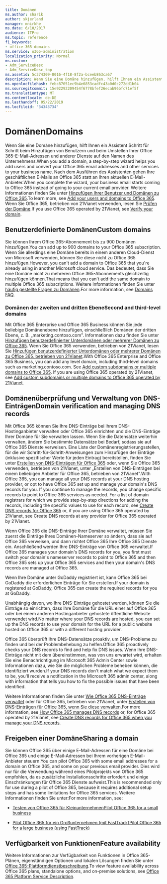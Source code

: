 ```yaml
---
title: Domänen
ms.author: sharik
author: skjerland
manager: mnirkhe
ms.date: 6/10/2017
audience: ITPro
ms.topic: reference
f1_keywords:
- office-365-domains
ms.service: o365-administration
localization_priority: Normal
ms.custom:
- Adm_ServiceDesc
- Adm_ServiceDesc_top
ms.assetid: 5c374309-8016-4f18-8f2a-bceeb863ca67
description: Wenn Sie eine Domäne hinzufügen, hilft Ihnen ein Assistent Schritt für Schritt beim Hinzufügen von Benutzern und beim Umstellen Ihrer Office 365-E-Mail-Adressen und anderer Dienste auf den Namen des Unternehmens. Nach dem Ausführen des Assistenten gehen Ihre geschäftlichen E-Mails an Office 365 statt an Ihren aktuellen E-Mail-Anbieter. Weitere Informationen finden Sie unter Hinzufügen Ihrer Benutzer und Domänen zu Office 365. Wenn Sie Office 365 betrieben von 21Vianet verwenden, finden Sie weitere Informationen unter Überprüfen Ihrer Domäne.
ms.openlocfilehash: febc87051ec9b4e6853cadfc43a0d0c272dd1b04
ms.sourcegitcommit: 15e92292209454f6778bfef26ecab96bfc71ef5f
ms.translationtype: MT
ms.contentlocale: de-DE
ms.lasthandoff: 05/22/2019
ms.locfileid: "34343734"
---
```

# <a name="domains"></a><span data-ttu-id="b3291-106">Domänen</span><span class="sxs-lookup"><span data-stu-id="b3291-106">Domains</span></span>

<span data-ttu-id="b3291-107">Wenn Sie eine Domäne hinzufügen, hilft Ihnen ein Assistent Schritt für Schritt beim Hinzufügen von Benutzern und beim Umstellen Ihrer Office 365-E-Mail-Adressen und anderer Dienste auf den Namen des Unternehmens.</span><span class="sxs-lookup"><span data-stu-id="b3291-107">When you add a domain, a step-by-step wizard helps you add users and convert your Office 365 email addresses and other services to your business name.</span></span> <span data-ttu-id="b3291-108">Nach dem Ausführen des Assistenten gehen Ihre geschäftlichen E-Mails an Office 365 statt an Ihren aktuellen E-Mail-Anbieter.</span><span class="sxs-lookup"><span data-stu-id="b3291-108">When you complete the wizard, your business email starts coming to Office 365 instead of going to your current email provider.</span></span> <span data-ttu-id="b3291-109">Weitere Informationen finden Sie unter [Hinzufügen Ihrer Benutzer und Domänen zu Office 365](https://support.office.com/article/6383f56d-3d09-4dcb-9b41-b5f5a5efd611).</span><span class="sxs-lookup"><span data-stu-id="b3291-109">To learn more, see [Add your users and domains to Office 365](https://support.office.com/article/6383f56d-3d09-4dcb-9b41-b5f5a5efd611).</span></span> <span data-ttu-id="b3291-110">Wenn Sie Office 365, betrieben von 21Vianet verwenden, lesen Sie [Prüfen der Domäne](http://go.microsoft.com/fwlink/?LinkID=733344&amp;clcid=0x409).</span><span class="sxs-lookup"><span data-stu-id="b3291-110">If you use Office 365 operated by 21Vianet, see [Verify your domain](http://go.microsoft.com/fwlink/?LinkID=733344&amp;clcid=0x409).</span></span>
  
## <a name="custom-domains"></a><span data-ttu-id="b3291-111">Benutzerdefinierte Domänen</span><span class="sxs-lookup"><span data-stu-id="b3291-111">Custom domains</span></span>
<span data-ttu-id="b3291-112"><a name="BKMK_CustomDomains"> </a></span><span class="sxs-lookup"><span data-stu-id="b3291-112"></span></span>

<span data-ttu-id="b3291-113">Sie können Ihrem Office 365-Abonnement bis zu 900 Domänen hinzufügen.</span><span class="sxs-lookup"><span data-stu-id="b3291-113">You can add up to 900 domains to your Office 365 subscription.</span></span> <span data-ttu-id="b3291-114">Wenn Sie allerdings eine Domäne bereits in einem anderen Cloud-Dienst von Microsoft verwenden, können Sie diese nicht zu Office 365 hinzufügen.</span><span class="sxs-lookup"><span data-stu-id="b3291-114">However, you can't add a domain to Office 365 that you're already using in another Microsoft cloud service.</span></span> <span data-ttu-id="b3291-115">Das bedeutet, dass Sie eine Domäne nicht zu mehreren Office 365-Abonnements gleichzeitig hinzufügen können.</span><span class="sxs-lookup"><span data-stu-id="b3291-115">That means that you can't add the same domain to multiple Office 365 subscriptions.</span></span> <span data-ttu-id="b3291-116">Weitere Informationen finden Sie unter [häufig gestellte Fragen zu Domänen](https://support.office.com/en-us/article/Domains-FAQ-1272bad0-4bd4-4796-8005-67d6fb3afc5a).</span><span class="sxs-lookup"><span data-stu-id="b3291-116">For more information, see [Domains FAQ](https://support.office.com/en-us/article/Domains-FAQ-1272bad0-4bd4-4796-8005-67d6fb3afc5a).</span></span>
  
### <a name="second-and-third-level-domains"></a><span data-ttu-id="b3291-117">Domänen der zweiten und dritten Ebene</span><span class="sxs-lookup"><span data-stu-id="b3291-117">Second and third-level domains</span></span>
<span data-ttu-id="b3291-118"><a name="BKMK_SecondAndThirdLevelDomains"> </a></span><span class="sxs-lookup"><span data-stu-id="b3291-118"></span></span>

<span data-ttu-id="b3291-p104">Mit Office 365 Enterprise und Office 365 Business können Sie jede beliebige Domänenebene hinzufügen, einschließlich Domänen der dritten Ebene, z. B. „marketing.contoso.com". Informationen dazu finden Sie unter [Hinzufügen benutzerdefinierter Unterdomänen oder mehrerer Domänen zu Office 365](http://go.microsoft.com/fwlink/?LinkID=733345&amp;clcid=0x409). Wenn Sie Office 365 verwenden, betrieben von 21Vianet, lesen Sie [Hinzufügen benutzerdefinierter Unterdomänen oder mehrerer Domänen zu Office 365, betrieben von 21Vianet](http://go.microsoft.com/fwlink/?LinkID=733346&amp;clcid=0x409).</span><span class="sxs-lookup"><span data-stu-id="b3291-p104">With Office 365 Enterprise and Office 365 Business, you can add any level domain, including third-level domains such as marketing.contoso.com. See [Add custom subdomains or multiple domains to Office 365](http://go.microsoft.com/fwlink/?LinkID=733345&amp;clcid=0x409). If you are using Office 365 operated by 21Vianet, see [Add custom subdomains or multiple domains to Office 365 operated by 21Vianet](http://go.microsoft.com/fwlink/?LinkID=733346&amp;clcid=0x409).</span></span>
  
## <a name="domain-verification-and-managing-dns-records"></a><span data-ttu-id="b3291-122">Domänenüberprüfung und Verwaltung von DNS-Einträgen</span><span class="sxs-lookup"><span data-stu-id="b3291-122">Domain verification and managing DNS records</span></span>
<span data-ttu-id="b3291-123"><a name="BKMK_ManagingDNSRecords"> </a></span><span class="sxs-lookup"><span data-stu-id="b3291-123"></span></span>

<span data-ttu-id="b3291-p105">Mit Office 365 können Sie Ihre DNS-Einträge bei Ihrem DNS-Hostinganbieter verwalten oder Office 365 einrichten und die DNS-Einträge Ihrer Domäne für Sie verwalten lassen. Wenn Sie die Datensätze weiterhin verwalten, ändern Sie bestimmte Datensätze bei Bedarf, sodass sie auf Office 365 Dienste verweisen. Eine Liste der Domänenregistrierungsstellen, für die wir Schritt-für-Schritt-Anweisungen zum Hinzufügen der Einträge (inklusive spezifischer Werte für jeden Eintrag) bereitstellen, finden Sie unter [Erstellen von DNS-Einträgen für Office 365](https://go.microsoft.com/fwlink/p/?LinkID=270173) oder, wenn Sie Office 365 verwenden, betrieben von 21Vianet, unter „Erstellen von DNS-Einträgen bei einem beliebigen Anbieter für Office 365, betrieben von 21Vianet".</span><span class="sxs-lookup"><span data-stu-id="b3291-p105">With Office 365, you can manage all your DNS records at your DNS hosting provider, or opt to have Office 365 set up and manage your domain's DNS records for you. If you continue to manage the records, you change specific records to point to Office 365 services as needed. For a list of domain registrars for which we provide step-by-step directions for adding the records, including the specific values to use for each record, see [Create DNS records for Office 365](https://go.microsoft.com/fwlink/p/?LinkID=270173) or, if you are using Office 365 operated by 21Vianet, see Create DNS records at any provider for Office 365 operated by 21Vianet.</span></span> 
  
<span data-ttu-id="b3291-127">Wenn Office 365 die DNS-Einträge Ihrer Domäne verwaltet, müssen Sie zuerst die Einträge Ihres Domänen-Nameserver so ändern, dass sie auf Office 365 verweisen, und dann richtet Office 365 Ihre Office 365 Dienste ein. Anschließend werden Ihre DNS-Einträge von Office 365 verwaltet.</span><span class="sxs-lookup"><span data-stu-id="b3291-127">If Office 365 manages your domain's DNS records for you, you first must switch your domain's nameserver records to point to Office 365 and then Office 365 sets up your Office 365 services and then your domain's DNS records are managed at Office 365.</span></span>
  
<span data-ttu-id="b3291-128">Wenn Ihre Domäne unter GoDaddy registriert ist, kann Office 365 bei GoDaddy die erforderlichen Einträge für Sie erstellen.</span><span class="sxs-lookup"><span data-stu-id="b3291-128">If your domain is registered at GoDaddy, Office 365 can create the required records for you at GoDaddy.</span></span> 
  
<span data-ttu-id="b3291-129">Unabhängig davon, wo Ihre DNS-Einträge gehostet werden, können Sie die Einträge so einrichten, dass Ihre Domäne für die URL einer auf Office 365 oder bei einem anderen Hostinganbieter gehostete öffentliche Website verwendet wird.</span><span class="sxs-lookup"><span data-stu-id="b3291-129">No matter where your DNS records are hosted, you can set up the DNS records to use your domain for the URL for a public website hosted on Office 365 or with a different hosting provider.</span></span> 
  
<span data-ttu-id="b3291-130">Office 365 überprüft Ihre DNS-Datensätze proaktiv, um DNS-Probleme zu finden und bei der Problembehebung zu helfen.</span><span class="sxs-lookup"><span data-stu-id="b3291-130">Office 365 proactively checks your DNS records to find and help fix DNS issues.</span></span> <span data-ttu-id="b3291-131">Wenn Ihre DNS-Einträge nicht mit dem übereinstimmen, was von uns erwartet wird, erhalten Sie eine Benachrichtigung im Microsoft 365 Admin Center sowie Informationen dazu, wie Sie die möglichen Probleme beheben können, die identifiziert wurden.</span><span class="sxs-lookup"><span data-stu-id="b3291-131">If your DNS records don't match what we expect them to be, you'll receive a notification in the Microsoft 365 admin center, along with information that tells you how to fix the possible issues that have been identified.</span></span>
  
<span data-ttu-id="b3291-132">Weitere Informationen finden Sie unter [Wie Office 365 DNS-Einträge verwaltet](https://go.microsoft.com/fwlink/p/?LinkID=270144) oder für Office 365, betrieben von 21Vianet, unter [Erstellen von DNS-Einträgen für Office 365, wenn Sie diese verwalten](http://go.microsoft.com/fwlink/?LinkID=817326&amp;clcid=0x409).</span><span class="sxs-lookup"><span data-stu-id="b3291-132">For more information, see [How Office 365 manages DNS records](https://go.microsoft.com/fwlink/p/?LinkID=270144) or, for Office 365 operated by 21Vianet, see [Create DNS records for Office 365 when you manage your DNS records](http://go.microsoft.com/fwlink/?LinkID=817326&amp;clcid=0x409).</span></span>
  
## <a name="sharing-a-domain"></a><span data-ttu-id="b3291-133">Freigeben einer Domäne</span><span class="sxs-lookup"><span data-stu-id="b3291-133">Sharing a domain</span></span>
<span data-ttu-id="b3291-134"><a name="BKMK_ManagingDNSRecords"> </a></span><span class="sxs-lookup"><span data-stu-id="b3291-134"></span></span>

<span data-ttu-id="b3291-135">Sie können Office 365 über einige E-Mail-Adressen für eine Domäne bei Office 365 und einige E-Mail-Adressen bei Ihrem vorherigen E-Mail-Anbieter steuern.</span><span class="sxs-lookup"><span data-stu-id="b3291-135">You can pilot Office 365 with some email addresses for a domain on Office 365, and some on your previous email provider.</span></span> <span data-ttu-id="b3291-136">Dies wird nur für die Verwendung während eines Pilotprojekts von Office 365 empfohlen, da es zusätzliche Installationsschritte erfordert und einige Einschränkungen für Office 365 Dienste aufweist.</span><span class="sxs-lookup"><span data-stu-id="b3291-136">This is recommended only for use during a pilot of Office 365, because it requires additional setup steps and has some limitations for Office 365 services.</span></span> <span data-ttu-id="b3291-137">Weitere Informationen finden Sie unter:</span><span class="sxs-lookup"><span data-stu-id="b3291-137">For more information, see:</span></span>
  
- [<span data-ttu-id="b3291-138">Testen von Office 365 für Kleinunternehmen</span><span class="sxs-lookup"><span data-stu-id="b3291-138">Pilot Office 365 for a small business</span></span>](https://support.office.com/article/39cee536-6a03-40cf-b9c1-f301bb6001d7)
    
- [<span data-ttu-id="b3291-139">Pilot Office 365 für ein Großunternehmen (mit FastTrack)</span><span class="sxs-lookup"><span data-stu-id="b3291-139">Pilot Office 365 for a large business (using FastTrack)</span></span>](https://fasttrack.office.com/onboard)
    
## <a name="feature-availability"></a><span data-ttu-id="b3291-140">Verfügbarkeit von Funktionen</span><span class="sxs-lookup"><span data-stu-id="b3291-140">Feature availability</span></span>
<span data-ttu-id="b3291-141"><a name="BKMK_ManagingDNSRecords"> </a></span><span class="sxs-lookup"><span data-stu-id="b3291-141"></span></span>

<span data-ttu-id="b3291-142">Weitere Informationen zur Verfügbarkeit von Funktionen in Office 365-Plänen, eigenständigen Optionen und lokalen Lösungen finden Sie unter [Office 365-Plattformdienstbeschreibung](https://technet.microsoft.com/en-us/library/office-365-platform-service-description.aspx).</span><span class="sxs-lookup"><span data-stu-id="b3291-142">To view feature availability across Office 365 plans, standalone options, and on-premise solutions, see [Office 365 Platform Service Description](https://technet.microsoft.com/en-us/library/office-365-platform-service-description.aspx).</span></span>
  

